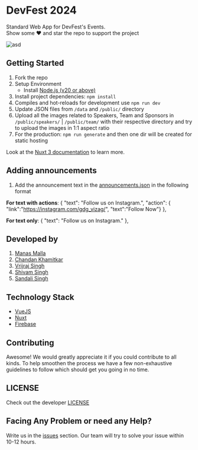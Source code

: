 # DevFest 2024
Standard Web App for DevFest's Events. <br>
Show some ❤️ and star the repo to support the project

![asd](/public/thumbnail.png)

## Getting Started
1. Fork the repo
1. Setup Environment
    - Install [Node.js (v20 or above)](https://nodejs.org/en/download/)
1. Install project dependencies: `npm install` 
1. Compiles and hot-reloads for development use `npm run dev`
1. Update JSON files from `/data` and `/public/` directory
1. Upload all the images related to Speakers, Team and Sponsors in `/public/speakers/` | `/public/team/` with their respective directory and try to upload the images in 1:1 aspect ratio
1. For the production: `npm run generate` and then one dir will be created for static hosting

Look at the [Nuxt 3 documentation](https://nuxt.com/docs/getting-started/introduction) to learn more.

## Adding announcements
1. Add the announcement text in the [announcements.json](data/announcements.json) in the following format

**For text with actions**:
{
        "text": "Follow us on Instagram.",
        "action": {
            "link":"https://instagram.com/gdg_vizag/",
            "text":"Follow Now"}
},


**For text only**:
{
        "text": "Follow us on Instagram."
},

## Developed by
1. [Manas Malla](https://manasmalla.dev)
2. [Chandan Khamitkar](https://chandan-khamitkar-dev.vercel.app/)
3. [Vrijraj Singh](https://vrijraj.xyz/)
4. [Shivam Singh](https://shivam.live/)
5. [Sandali Singh](https://sandali.xyz/)

## Technology Stack

* [VueJS](https://vuejs.org/)
* [Nuxt](https://nuxt.com/)
* [Firebase](https://firebase.google.com/)

## Contributing
Awesome! We would greatly appreciate it if you could contribute to all kinds. To help smoothen the process we have a few non-exhaustive guidelines to follow which should get you going in no time.

## LICENSE
Check out the developer [LICENSE](https://github.com/oss-labs/devfest-2024/blob/main/LICENSE)

## Facing Any Problem or need any Help?
Write us in the [issues](https://github.com/oss-labs/devfest-2024/issues) section. Our team will try to solve your issue within 10-12 hours.<be>
